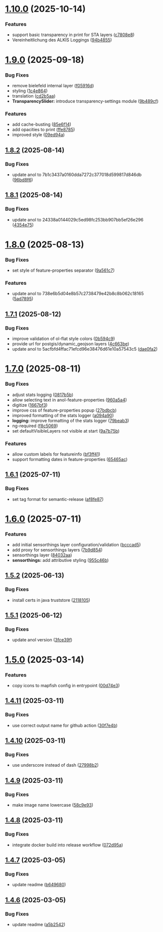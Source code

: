 # [1.10.0](https://github.com/stadt-bielefeld/bielefeldGEOCLIENT/compare/1.9.0...1.10.0) (2025-10-14)


### Features

* support basic transparency in print for STA layers ([c7808e8](https://github.com/stadt-bielefeld/bielefeldGEOCLIENT/commit/c7808e8d2abf384786abebaac28b99ad8cf77985))
* Vereinheitlichung des ALKIS Loggings ([94b4855](https://github.com/stadt-bielefeld/bielefeldGEOCLIENT/commit/94b48552b5ed24524bcc75f1299a4fa027201e4e))

# [1.9.0](https://github.com/stadt-bielefeld/bielefeldGEOCLIENT/compare/1.8.2...1.9.0) (2025-09-18)


### Bug Fixes

* remove bielefeld internal layer ([f05916d](https://github.com/stadt-bielefeld/bielefeldGEOCLIENT/commit/f05916d8f14dcc03a1dc21c013464ba2ac15025b))
* styling ([1c4e864](https://github.com/stadt-bielefeld/bielefeldGEOCLIENT/commit/1c4e8647c2fb8fd121bdd12e7ddd62883897afd8))
* translation ([cd2b5aa](https://github.com/stadt-bielefeld/bielefeldGEOCLIENT/commit/cd2b5aaedc0b0036bde8e38b64b11cb72e083e0f))
* **TransparencySlider:** introduce transparency-settings module ([9b489cf](https://github.com/stadt-bielefeld/bielefeldGEOCLIENT/commit/9b489cf7a5838970376bf35153a8c0acabd46e88))


### Features

* add cache-busting ([85e6f14](https://github.com/stadt-bielefeld/bielefeldGEOCLIENT/commit/85e6f14328f49aa7a0b289fe6bc148e6b3762c54))
* add opacities to print ([ffe8785](https://github.com/stadt-bielefeld/bielefeldGEOCLIENT/commit/ffe8785b58e788ca27e82e447c3120a7d710d589))
* improved style ([09ed94a](https://github.com/stadt-bielefeld/bielefeldGEOCLIENT/commit/09ed94a348bf4569d54f6b83a210206ff3335dcc))

## [1.8.2](https://github.com/stadt-bielefeld/bielefeldGEOCLIENT/compare/1.8.1...1.8.2) (2025-08-14)


### Bug Fixes

* update anol to 7b1c3437a0160dda7272c377018d599817d846db ([96bd8f6](https://github.com/stadt-bielefeld/bielefeldGEOCLIENT/commit/96bd8f6f8d6a1e2d81a6138e6c7c1d2681eb4211))

## [1.8.1](https://github.com/stadt-bielefeld/bielefeldGEOCLIENT/compare/1.8.0...1.8.1) (2025-08-14)


### Bug Fixes

* update anol to 24338a0144029c5ed98fc253bb907bb5ef26e296 ([4354e75](https://github.com/stadt-bielefeld/bielefeldGEOCLIENT/commit/4354e75363fad6d22aa229d60efef24863bc48e5))

# [1.8.0](https://github.com/stadt-bielefeld/bielefeldGEOCLIENT/compare/1.7.1...1.8.0) (2025-08-13)


### Bug Fixes

* set style of feature-properties separator ([9a561c7](https://github.com/stadt-bielefeld/bielefeldGEOCLIENT/commit/9a561c7a4cdaa204d13f475a985cf8fc2c1e8118))


### Features

* update anol to 738e6b5d04e8b57c2738479e42b8c8b062c18165 ([5ad7895](https://github.com/stadt-bielefeld/bielefeldGEOCLIENT/commit/5ad789551021aaff7245512e738d3da582ae8f5e))

## [1.7.1](https://github.com/stadt-bielefeld/bielefeldGEOCLIENT/compare/1.7.0...1.7.1) (2025-08-12)


### Bug Fixes

* improve validation of ol-flat style colors ([0b594c9](https://github.com/stadt-bielefeld/bielefeldGEOCLIENT/commit/0b594c99bcc5b474b2fb0138f220405111f3ad83))
* provide url for postgis/dynamic_geojson layers ([4c663be](https://github.com/stadt-bielefeld/bielefeldGEOCLIENT/commit/4c663be0bb5391d591f1f9e936085a91ec56db53))
* update anol to 5acfbfd4ffac71efcd96e38476d61e10a57543c5 ([dae0fa2](https://github.com/stadt-bielefeld/bielefeldGEOCLIENT/commit/dae0fa237def5f4e17bde8059e27254a8e08c6e1))

# [1.7.0](https://github.com/stadt-bielefeld/bielefeldGEOCLIENT/compare/1.6.1...1.7.0) (2025-08-11)


### Bug Fixes

* adjust stats logging ([0817b5b](https://github.com/stadt-bielefeld/bielefeldGEOCLIENT/commit/0817b5b6e33643623a565e6e3c8b11846e86fa0c))
* allow selecting text in anol-feature-properties ([960a5a4](https://github.com/stadt-bielefeld/bielefeldGEOCLIENT/commit/960a5a4e2fd8d285f737207b82a890de3604dda8))
* digitize ([1667bf3](https://github.com/stadt-bielefeld/bielefeldGEOCLIENT/commit/1667bf3385d4d19a9854e3a82e321d0f1b1a8df8))
* improve css of feature-properties popup ([27bdbcb](https://github.com/stadt-bielefeld/bielefeldGEOCLIENT/commit/27bdbcb3862c9417e147185fafed11f41abb9cb0))
* improved formatting of the stats logger ([a094a90](https://github.com/stadt-bielefeld/bielefeldGEOCLIENT/commit/a094a908538dce3066844f88accfd8207f31820d))
* **logging:** improve formatting of the stats logger ([79beab3](https://github.com/stadt-bielefeld/bielefeldGEOCLIENT/commit/79beab32d17862ccd198a7f67841215c5963b0f7))
* ng-required ([f8c5069](https://github.com/stadt-bielefeld/bielefeldGEOCLIENT/commit/f8c50695c3f7a10572994b7fa1caa45333583f3a))
* set defaultVisibleLayers not visible at start ([9a7b75b](https://github.com/stadt-bielefeld/bielefeldGEOCLIENT/commit/9a7b75b9bee5e0dcd602d9e989826a81528c2d84))


### Features

* allow custom labels for featureinfo ([bf3ff41](https://github.com/stadt-bielefeld/bielefeldGEOCLIENT/commit/bf3ff41ee7a95d9e7916ee0011f36efb3b7d2225))
* support formatting dates in feature-properties ([65465ac](https://github.com/stadt-bielefeld/bielefeldGEOCLIENT/commit/65465accac07b074bf9ff3082f2fffa729e10392))

## [1.6.1](https://github.com/stadt-bielefeld/bielefeldGEOCLIENT/compare/v1.6.0...1.6.1) (2025-07-11)


### Bug Fixes

* set tag format for semantic-release ([af8fe87](https://github.com/stadt-bielefeld/bielefeldGEOCLIENT/commit/af8fe875673bd3f0155a3da415aa1ae97e28c8a6))

# [1.6.0](https://github.com/stadt-bielefeld/bielefeldGEOCLIENT/compare/v1.5.2...v1.6.0) (2025-07-11)


### Features

* add initial sensorthings layer configuration/validation ([bcccad5](https://github.com/stadt-bielefeld/bielefeldGEOCLIENT/commit/bcccad573a91df5c6fd51337c9f97b3ab64f5b69))
* add proxy for sensorthings layers ([7b9d854](https://github.com/stadt-bielefeld/bielefeldGEOCLIENT/commit/7b9d8549913a635bca83736c081c899df03538e7))
* sensorthings layer ([84032aa](https://github.com/stadt-bielefeld/bielefeldGEOCLIENT/commit/84032aa44a0297782019880e2bd993bf5b54776b))
* **sensorthings:** add attributive styling ([955c46b](https://github.com/stadt-bielefeld/bielefeldGEOCLIENT/commit/955c46b8f827d4ec3402d567462afc6e516d575c))

## [1.5.2](https://github.com/stadt-bielefeld/bielefeldGEOCLIENT/compare/v1.5.1...v1.5.2) (2025-06-13)


### Bug Fixes

* install certs in java truststore ([2118105](https://github.com/stadt-bielefeld/bielefeldGEOCLIENT/commit/21181054e203e5f23fe05da8fbe7986d969cffec))

## [1.5.1](https://github.com/stadt-bielefeld/bielefeldGEOCLIENT/compare/v1.5.0...v1.5.1) (2025-06-12)


### Bug Fixes

* update anol version ([3fce39f](https://github.com/stadt-bielefeld/bielefeldGEOCLIENT/commit/3fce39f81c3d25671f7bca0258d9e9c60ed0144a))

# [1.5.0](https://github.com/stadt-bielefeld/bielefeldGEOCLIENT/compare/v1.4.11...v1.5.0) (2025-03-14)


### Features

* copy icons to mapfish config in entrypoint ([00d74e3](https://github.com/stadt-bielefeld/bielefeldGEOCLIENT/commit/00d74e36888a05820833575bf28a167af77c1bd0))

## [1.4.11](https://github.com/stadt-bielefeld/bielefeldGEOCLIENT/compare/v1.4.10...v1.4.11) (2025-03-11)


### Bug Fixes

* use correct output name for github action ([30f7e4b](https://github.com/stadt-bielefeld/bielefeldGEOCLIENT/commit/30f7e4bf1faa97788ba738936e7feebf71b8cd0c))

## [1.4.10](https://github.com/stadt-bielefeld/bielefeldGEOCLIENT/compare/v1.4.9...v1.4.10) (2025-03-11)


### Bug Fixes

* use underscore instead of dash ([27998b2](https://github.com/stadt-bielefeld/bielefeldGEOCLIENT/commit/27998b2a96fa106e60c2792642e93e7aa4f24773))

## [1.4.9](https://github.com/stadt-bielefeld/bielefeldGEOCLIENT/compare/v1.4.8...v1.4.9) (2025-03-11)


### Bug Fixes

* make image name lowercase ([58c9e93](https://github.com/stadt-bielefeld/bielefeldGEOCLIENT/commit/58c9e93b2701d339f0fc0e5643101bbca40d875d))

## [1.4.8](https://github.com/stadt-bielefeld/bielefeldGEOCLIENT/compare/v1.4.7...v1.4.8) (2025-03-11)


### Bug Fixes

* integrate docker build into release workflow ([072d95a](https://github.com/stadt-bielefeld/bielefeldGEOCLIENT/commit/072d95a65cc8ba9463118bd53d34d6844d468bcf))

## [1.4.7](https://github.com/stadt-bielefeld/bielefeldGEOCLIENT/compare/v1.4.6...v1.4.7) (2025-03-05)


### Bug Fixes

* update readme ([b649680](https://github.com/stadt-bielefeld/bielefeldGEOCLIENT/commit/b6496808e10d9bd25a906ff42b3b3500538f8d67))

## [1.4.6](https://github.com/stadt-bielefeld/bielefeldGEOCLIENT/compare/v1.4.5...v1.4.6) (2025-03-05)


### Bug Fixes

* update readme ([a5b2542](https://github.com/stadt-bielefeld/bielefeldGEOCLIENT/commit/a5b254278875395aa972109c75494c0cd21062d3))

